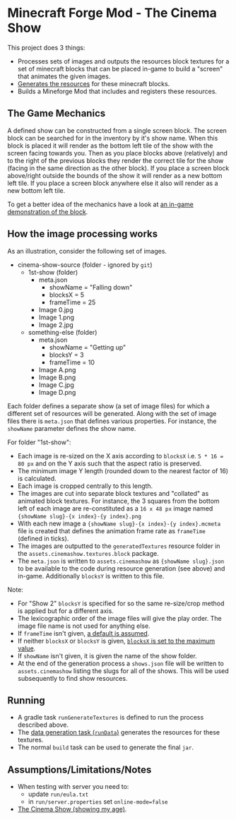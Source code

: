 # Minecraft Forge Mod - The Cinema Show

This project does 3 things:

- Processes sets of images and outputs the resources block textures for a set of minecraft blocks
  that can be placed in-game to build a "screen" that animates the given images.
- [Generates the resources](https://docs.minecraftforge.net/en/latest/datagen/) for these minecraft
  blocks.
- Builds a Mineforge Mod that includes and registers these resources.

## The Game Mechanics

A defined show can be constructed from a single screen block. The screen block can be searched for
in the inventory by it's show name. When this block is placed it will render as the bottom left
tile of the show with the screen facing towards you. Then as you place blocks above (relatively)
and to the right of the previous blocks they render the correct tile for the show (facing in the
same direction as the other block). If you place a screen block above/right outside the bounds of
the show it will render as a new bottom left tile. If you place a screen block anywhere else it
also will render as a new bottom left tile.

To get a better idea of the mechanics have a look at
[an in-game demonstration of the block](https://youtu.be/v1jXgT7rQ5g).

## How the image processing works

As an illustration, consider the following set of images.

- cinema-show-source (folder - ignored by `git`)
  - 1st-show (folder)
    - meta.json
      - showName = "Falling down"
      - blocksX = 5
      - frameTime = 25
    - Image 0.jpg
    - Image 1.png
    - Image 2.jpg
  - something-else (folder)
    - meta.json
      - showName = "Getting up"
      - blocksY = 3
      - frameTime = 10
    - Image A.png
    - Image B.png
    - Image C.jpg
    - Image D.png

Each folder defines a separate show (a set of image files) for which a different set of resources
will be generated. Along with the set of image files there is `meta.json` that defines various
properties. For instance, the `showName` parameter defines the show name.

For folder "1st-show":

- Each image is re-sized on the X axis according to `blocksX` i.e. `5 * 16 = 80 px` and on the 
  Y axis such that the aspect ratio is preserved.
- The minimum image Y length (rounded down to the nearest factor of 16) is calculated.
- Each image is cropped centrally to this length.
- The images are cut into separate block textures and "collated" as animated block textures.
  For instance, the 3 squares from the bottom left of each image are re-constituted as a 
  `16 x 48 px` image named `{showName slug}-{x index}-{y index}.png`
- With each new image a `{showName slug}-{x index}-{y index}.mcmeta` file is created that defines
  the animation frame rate as `frameTime` (defined in ticks).
- The images are outputted to the `generatedTextures` resource folder in the 
  `assets.cinemashow.textures.block` package.
- The `meta.json` is written to `assets.cinemashow` as `{showName slug}.json` to be available to
  the code during resource generation (see above) and in-game. Additionally `blocksY` is written to
  this file.

Note:

- For "Show 2" `blocksY` is specified for so the same re-size/crop method is applied but for a
  different axis.
- The lexicographic order of the image files will give the play order. The image file name is not
  used for anything else.
- If `frameTime` isn't given,
  [a default is assumed](https://github.com/msb/cinema-show/blob/main/src/main/java/uk/me/msb/cinemashow/ShowProperties.java#L36).
- If neither `blocksX` or `blocksY` is given,
  [`blocksX` is set to the maximum value](https://github.com/msb/cinema-show/blob/main/src/main/java/uk/me/msb/cinemashow/ShowProperties.java#L26).
- If `showName` isn't given, it is given the name of the show folder.
- At the end of the generation process a `shows.json` file will be written to `assets.cinemashow`
  listing the slugs for all of the shows. This will be used subsequently to find show resources.

## Running

- A gradle task `runGenerateTextures` is defined to run the process described above.
- The [data generation task (`runData`)](https://docs.minecraftforge.net/en/latest/datagen/)
  generates the resources for these textures.
- The normal `build` task can be used to generate the final `jar`.

## Assumptions/Limitations/Notes

- When testing with server you need to:
  - update `run/eula.txt`
  - in `run/server.properties` set `online-mode=false`
- [The Cinema Show (showing my age)](https://www.youtube.com/watch?v=G501Ii0X0NE).
